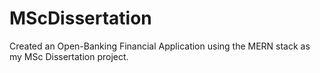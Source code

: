 # MScDissertation
Created an Open-Banking Financial Application using the MERN stack as my MSc Dissertation project.
